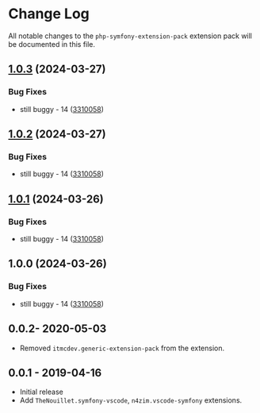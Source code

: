 # Change Log
All notable changes to the `php-symfony-extension-pack` extension pack will be documented in this file.

## [1.0.3](https://github.com/ITMCdev/vscode-extensions/compare/php-symfony-extension-pack-v1.0.2...php-symfony-extension-pack-v1.0.3) (2024-03-27)


### Bug Fixes

* still buggy - 14 ([3310058](https://github.com/ITMCdev/vscode-extensions/commit/3310058b0fa82ef15cbcb983946897a2c09a98f6))

## [1.0.2](https://github.com/ITMCdev/vscode-extensions/compare/php-symfony-extension-pack-v1.0.1...php-symfony-extension-pack-v1.0.2) (2024-03-27)


### Bug Fixes

* still buggy - 14 ([3310058](https://github.com/ITMCdev/vscode-extensions/commit/3310058b0fa82ef15cbcb983946897a2c09a98f6))

## [1.0.1](https://github.com/ITMCdev/vscode-extensions/compare/php-symfony-extension-pack-v1.0.0...php-symfony-extension-pack-v1.0.1) (2024-03-26)


### Bug Fixes

* still buggy - 14 ([3310058](https://github.com/ITMCdev/vscode-extensions/commit/3310058b0fa82ef15cbcb983946897a2c09a98f6))

## 1.0.0 (2024-03-26)


### Bug Fixes

* still buggy - 14 ([3310058](https://github.com/ITMCdev/vscode-extensions/commit/3310058b0fa82ef15cbcb983946897a2c09a98f6))

## 0.0.2- 2020-05-03

- Removed `itmcdev.generic-extension-pack` from the extension.

## 0.0.1 - 2019-04-16
- Initial release
- Add `TheNouillet.symfony-vscode`, `n4zim.vscode-symfony` extensions.
